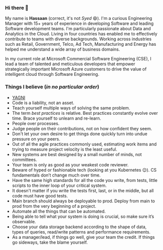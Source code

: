 ### Hi there 👋

My name is **Hassaan** (correct, it's not *Syed* 😄). I'm a curious Engineering Manager with 15+ years of experience in developing Software and leading Software development teams. I'm particularly passionate about Data and Analytics in the Cloud. Living in four countries has enabled me to effectively contribute to teams with diverse backgrounds. Working across industries such as Retail, Government, Telco, Ad Tech, Manufacturing and Energy has helped me understand a wide array of business domains.

In my current role at Microsoft Commercial Software Engineering (CSE), I lead a team of talented and meticulous developers that empower strategically important Microsoft Azure customers to drive the value of intelligent cloud through Software Engineering.

### Things I believe (*in no particular order*)

- [YAGNI](https://en.wikipedia.org/wiki/You_aren%27t_gonna_need_it)
- Code is a liability, not an asset.
- Teach yourself multiple ways of solving the same problem.
- The term *best practices* is relative. Best practices constantly evolve over time. Brace yourself to unlearn and re-learn.
- People over processes.
- Judge people on their contributions, not on how confident they seem.
- Don't let your own desire to get things done quickly turn into undue pressure on your peers.
- Out of all the agile practices commonly used, estimating work items and trying to measure project velocity is the least useful.
- New systems are best designed by a small number of minds, not committees.
- Your team is only as good as your weakest code reviewer.
- Beware of hyped or fashionable tech (looking at you Kubernetes 😉). CS fundamentals don’t change much over time.
- Have the same high standards for all the code you write, from tests, little scripts to the inner loop of your critical system.
- It doesn't matter if you write the tests first, last, or in the middle, but all code must have good tests.
- Main branch should always be deployable to prod. Deploy from main to prod from the very beginning of a project.
- Automate all the things that can be automated.
- Being able to tell what your system is doing is crucial, so make sure it’s observable.
- Choose your data storage backend according to the shape of data, types of queries, read/write patterns and performance requirements.
- As a manager/lead, if things go well, give your team the credit. If things go sideways, take the blame yourself.
